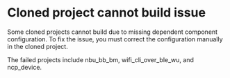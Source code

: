 # Cloned project cannot build issue

Some cloned projects cannot build due to missing dependent component configuration. To fix the issue, you must correct the configuration manually in the cloned project.

The failed projects include nbu\_bb\_bm, wifi\_cli\_over\_ble\_wu, and ncp\_device.


